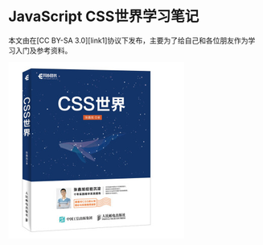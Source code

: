 # JavaScript CSS世界学习笔记

本文由在[CC BY-SA 3.0][link1]协议下发布，主要为了给自己和各位朋友作为学习入门及参考资料。

![image](assest/cover.jpg)